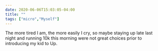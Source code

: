 ```yaml
---
date: 2020-06-06T15:03:05-04:00
title: ""
tags: ["micro","Myself"]
---
```

The more tired I am, the more easily I cry, so maybe staying up late last night and running 10k this morning were not great choices prior to introducing my kid to Up.
